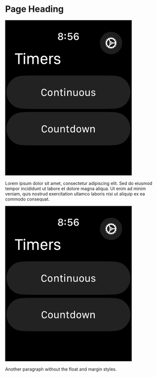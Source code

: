 
<html lang="en">
<head>
    <meta charset="UTF-8">
    <meta name="viewport" content="width=device-width, initial-scale=1.0">
    <link rel="stylesheet" href="https://github.com/Oracso/QuickMaths/blob/main/styles.css">
    <title>Image and Text</title>
    <!-- <style>
        body {
            font-family: Arial, sans-serif;
            margin: 20px;
        }
        .float-left {
            float: left;
            margin-right: 20px;
        } -->
    </style>
</head>
<body>
    <h1>Page Heading</h1>
    <section>
        <img src="PreviewResources/Screenshot1.png" alt="Description of the first image" class="float-left">
        <p>Lorem ipsum dolor sit amet, consectetur adipiscing elit. Sed do eiusmod tempor incididunt ut labore et dolore magna aliqua. Ut enim ad minim veniam, quis nostrud exercitation ullamco laboris nisi ut aliquip ex ea commodo consequat.</p>
    </section>
    <section>
        <img src="PreviewResources/Screenshot1.png" alt="Description of the second image">
        <p>Another paragraph without the float and margin styles.</p>
    </section>
</body>
</html>